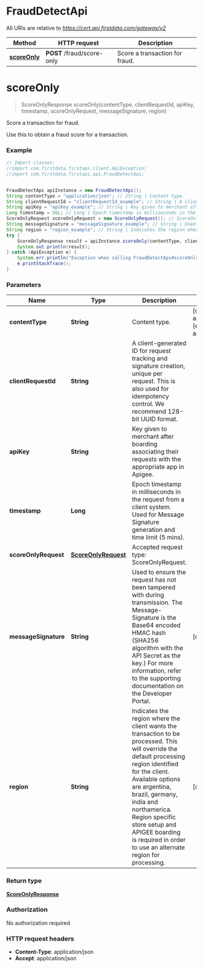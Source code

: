 # FraudDetectApi

All URIs are relative to *https://cert.api.firstdata.com/gateway/v2*

Method | HTTP request | Description
------------- | ------------- | -------------
[**scoreOnly**](FraudDetectApi.md#scoreOnly) | **POST** /fraud/score-only | Score a transaction for fraud.


<a name="scoreOnly"></a>
# **scoreOnly**
> ScoreOnlyResponse scoreOnly(contentType, clientRequestId, apiKey, timestamp, scoreOnlyRequest, messageSignature, region)

Score a transaction for fraud.

Use this to obtain a fraud score for a transaction.

### Example
```java
// Import classes:
//import com.firstdata.firstapi.client.ApiException;
//import com.firstdata.firstapi.api.FraudDetectApi;


FraudDetectApi apiInstance = new FraudDetectApi();
String contentType = "application/json"; // String | Content type.
String clientRequestId = "clientRequestId_example"; // String | A client-generated ID for request tracking and signature creation, unique per request.  This is also used for idempotency control. We recommend 128-bit UUID format.
String apiKey = "apiKey_example"; // String | Key given to merchant after boarding associating their requests with the appropriate app in Apigee.
Long timestamp = 56L; // Long | Epoch timestamp in milliseconds in the request from a client system. Used for Message Signature generation and time limit (5 mins).
ScoreOnlyRequest scoreOnlyRequest = new ScoreOnlyRequest(); // ScoreOnlyRequest | Accepted request type: ScoreOnlyRequest.
String messageSignature = "messageSignature_example"; // String | Used to ensure the request has not been tampered with during transmission. The Message-Signature is the Base64 encoded HMAC hash (SHA256 algorithm with the API Secret as the key.) For more information, refer to the supporting documentation on the Developer Portal.
String region = "region_example"; // String | Indicates the region where the client wants the transaction to be processed. This will override the default processing region identified for the client. Available options are argentina, brazil, germany, india and northamerica. Region specific store setup and APIGEE boarding is required in order to use an alternate region for processing.
try {
    ScoreOnlyResponse result = apiInstance.scoreOnly(contentType, clientRequestId, apiKey, timestamp, scoreOnlyRequest, messageSignature, region);
    System.out.println(result);
} catch (ApiException e) {
    System.err.println("Exception when calling FraudDetectApi#scoreOnly");
    e.printStackTrace();
}
```

### Parameters

Name | Type | Description  | Notes
------------- | ------------- | ------------- | -------------
 **contentType** | **String**| Content type. | [default to application/json] [enum: application/json]
 **clientRequestId** | **String**| A client-generated ID for request tracking and signature creation, unique per request.  This is also used for idempotency control. We recommend 128-bit UUID format. |
 **apiKey** | **String**| Key given to merchant after boarding associating their requests with the appropriate app in Apigee. |
 **timestamp** | **Long**| Epoch timestamp in milliseconds in the request from a client system. Used for Message Signature generation and time limit (5 mins). |
 **scoreOnlyRequest** | [**ScoreOnlyRequest**](ScoreOnlyRequest.md)| Accepted request type: ScoreOnlyRequest. |
 **messageSignature** | **String**| Used to ensure the request has not been tampered with during transmission. The Message-Signature is the Base64 encoded HMAC hash (SHA256 algorithm with the API Secret as the key.) For more information, refer to the supporting documentation on the Developer Portal. | [optional]
 **region** | **String**| Indicates the region where the client wants the transaction to be processed. This will override the default processing region identified for the client. Available options are argentina, brazil, germany, india and northamerica. Region specific store setup and APIGEE boarding is required in order to use an alternate region for processing. | [optional]

### Return type

[**ScoreOnlyResponse**](ScoreOnlyResponse.md)

### Authorization

No authorization required

### HTTP request headers

 - **Content-Type**: application/json
 - **Accept**: application/json


